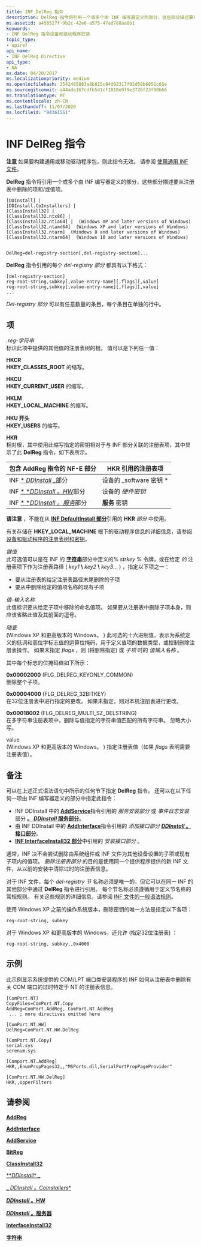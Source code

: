 ```yaml
---
title: INF DelReg 指令
description: DelReg 指令将引用一个或多个由 INF 编写器定义的部分，这些部分描述要从注册表中删除的项和/或值项。
ms.assetid: a456327f-9b2c-42e6-a575-47ad788aa8b1
keywords:
- INF DelReg 指令设备和驱动程序安装
topic_type:
- apiref
api_name:
- INF DelReg Directive
api_type:
- NA
ms.date: 04/20/2017
ms.localizationpriority: medium
ms.openlocfilehash: 3542485883a8b815c84d92317f92d58b6851c65e
ms.sourcegitcommit: a44ade167cdfb541cf1818e9f9e3726f23f90b66
ms.translationtype: MT
ms.contentlocale: zh-CN
ms.lasthandoff: 11/07/2020
ms.locfileid: "94361561"
---
```

# <a name="inf-delreg-directive"></a>INF DelReg 指令


**注意**  如果要构建通用或移动驱动程序包，则此指令无效。 请参阅 [使用通用 INF 文件](using-a-universal-inf-file.md)。

 

**DelReg** 指令将引用一个或多个由 INF 编写器定义的部分，这些部分描述要从注册表中删除的项和/或值项。

```inf
[DDInstall] | 
[DDInstall.CoInstallers] | 
[ClassInstall32] | 
[ClassInstall32.ntx86] | 
[ClassInstall32.ntia64] |  (Windows XP and later versions of Windows)
[ClassInstall32.ntamd64]  (Windows XP and later versions of Windows)
[ClassInstall32.ntarm]  (Windows 8 and later versions of Windows)
[ClassInstall32.ntarm64]  (Windows 10 and later versions of Windows)

 
DelReg=del-registry-section[,del-registry-section]...
```

**DelReg** 指令引用的每个 *del-registry 部分* 都具有以下格式：

```inf
[del-registry-section]
reg-root-string,subkey[,value-entry-name][,flags][,value]
reg-root-string,subkey[,value-entry-name][,flags][,value]
...
```

*Del-registry 部分* 可以有任意数量的条目，每个条目在单独的行中。

## <a name="entries"></a>项


<a href="" id="reg-root-string"></a>*.reg-字符串*  
标识此项中提供的其他值的注册表树的根。 值可以是下列任一值：

<a href="" id="hkcr"></a>**HKCR**  
**HKEY_CLASSES_ROOT** 的缩写。

<a href="" id="hkcu"></a>**HKCU**  
**HKEY_CURRENT_USER** 的缩写。

<a href="" id="hklm"></a>**HKLM**  
**HKEY_LOCAL_MACHINE** 的缩写。

<a href="" id="hku"></a>**HKU 开头**  
**HKEY_USERS** 的缩写。

<a href="" id="hkr"></a>**HKR**  
相对根，其中使用此缩写指定的密钥相对于与 INF 部分关联的注册表项，其中显示了此 **DelReg** 指令，如下表所示。

| 包含 AddReg 指令的 NF-E 部分                                     | HKR 引用的注册表项                                                        |
|----------------------------------------------------------------------------|---------------------------------------------------------------------------------------|
| INF [ * *_DDInstall_* _](inf-ddinstall-section.md)部分                   | 设备的 _software 密钥 * |
| INF [ * **DDInstall *。HW**](inf-ddinstall-hw-section.md)部分             | 设备的 *硬件密钥* |
| INF [ * **DDInstall *。服务**](inf-ddinstall-services-section.md)部分 | **服务** 密钥                                                                  |

 

**请注意** ，不能在从 [**INF DefaultInstall 部分**](inf-defaultinstall-section.md)引用的 **HKR** *部分* 中使用。  

 

有关存储在 **HKEY_LOCAL_MACHINE** 根下的驱动程序信息的详细信息，请参阅 [设备和驱动程序的注册表树和密钥](registry-trees-and-keys.md)。

<a href="" id="subkey"></a>*键值*  
此可选值可以是在 INF 的 [**字符串**](inf-strings-section.md)部分中定义的% *strkey* % 令牌，或在给定 *的* 注册表项下作为注册表路径 ( <em>key1</em> **\\** <em>key2</em> **\\** <em>key3</em>... ) ，指定以下项之一：

-   要从注册表的给定注册表路径末尾删除的子项
-   要从中删除给定的值项名称的现有子项

<a href="" id="value-entry-name"></a>*值-输入名称*  
此值标识要从给定子项中移除的命名值项。 如果要从注册表中删除子项本身，则应该省略此值及其前面的逗号。

<a href="" id="flags"></a>*随意*  
 (Windows XP 和更高版本的 Windows。 ) 此可选的十六进制值，表示为系统定义的低词和高位字标志值的运算位掩码，用于定义值项的数据类型，或控制删除注册表操作。 如果未指定 *flags* ，则 (将删除指定) 或 *子项* 时的 *值输入名称* 。

其中每个标志的位掩码值如下所示：

<a href="" id="0x00002000--flg-delreg-keyonly-common---"></a>**0x00002000** (FLG_DELREG_KEYONLY_COMMON)    
删除整个子项。

<a href="" id="0x00004000---flg-delreg-32bitkey-"></a>**0x00004000** (FLG_DELREG_32BITKEY)   
在32位注册表中进行指定的更改。 如果未指定，则对本机注册表进行更改。

<a href="" id="0x00018002--flg-delreg-multi-sz-delstring-"></a>**0x00018002** (FLG_DELREG_MULTI_SZ_DELSTRING)   
在多字符串注册表项中，删除与值指定的字符串值匹配的所有字符串。 忽略大小写。

<a href="" id="value"></a>value  
 (Windows XP 和更高版本的 Windows。 ) 指定注册表值（如果 *flags* 表明需要注册表值）。

<a name="remarks"></a>备注
-------

可以在上述正式语法语句中所示的任何节下指定 **DelReg** 指令。 还可以在以下任何一项由 INF 编写器定义的部分中指定此指令：

-   INF DDInstall 中的 [**AddService**](inf-addservice-directive.md)指令引用的 *服务安装部分* 或 *事件日志安装* 部分 [**。 *DDInstall* 服务部分**](inf-ddinstall-services-section.md)。
-   由 INF DDInstall 中的 [**AddInterface**](inf-addinterface-directive.md)指令引用的 *添加接口部分* [***DDInstall* 。接口部分**](inf-ddinstall-interfaces-section.md)。
-   [**INF InterfaceInstall32 部分**](inf-interfaceinstall32-section.md)中引用的 *安装接口部分* 。

通常，INF 决不会尝试删除由系统组件或 INF 文件为其他设备设置的子项或现有子项内的值项。 *删除注册表部分* 的目的是使用同一个提供程序提供的新 INF 文件，从以前的安装中清除过时的注册表信息。

对于 INF 文件，每个 *del-registry 节* 名称必须是唯一的，但它可以在同一 INF 的其他部分中通过 **DelReg** 指令进行引用。 每个节名称必须遵循用于定义节名称的常规规则。 有关这些规则的详细信息，请参阅 [INF 文件的一般语法规则](general-syntax-rules-for-inf-files.md)。

使用 Windows XP 之前的操作系统版本，删除密钥的唯一方法是指定以下各项：

```inf
reg-root-string, subkey
```

对于 Windows XP 和更高版本的 Windows，还允许 (指定32位注册表) ：

```inf
reg-root-string, subkey,,0x4000
```

<a name="examples"></a>示例
--------

此示例显示系统提供的 COM/LPT 端口类安装程序的 INF 如何从注册表中删除有关 COM 端口的过时特定于 NT 的注册表信息。

```inf
[ComPort.NT]
CopyFiles=ComPort.NT.Copy
AddReg=ComPort.AddReg, ComPort.NT.AddReg
 ... ; more directives omitted here

[ComPort.NT.HW]
DelReg=ComPort.NT.HW.DelReg

[ComPort.NT.Copy]
serial.sys
serenum.sys

[Comport.NT.AddReg]
HKR,,EnumPropPages32,,"MSPorts.dll,SerialPortPropPageProvider"

[ComPort.NT.HW.DelReg]
HKR,,UpperFilters
```

## <a name="see-also"></a>请参阅


[**AddReg**](inf-addreg-directive.md)

[**AddInterface**](inf-addinterface-directive.md)

[**AddService**](inf-addservice-directive.md)

[**BitReg**](inf-bitreg-directive.md)

[**ClassInstall32**](inf-classinstall32-section.md)

[**_DDInstall_* _](inf-ddinstall-section.md)

[_ *_DDInstall_ 。CoInstallers**](inf-ddinstall-coinstallers-section.md)

[**_DDInstall_ 。HW**](inf-ddinstall-hw-section.md)

[**_DDInstall_ 。服务器**](inf-ddinstall-services-section.md)

[**InterfaceInstall32**](inf-interfaceinstall32-section.md)

[**字符串**](inf-strings-section.md)

 

 






